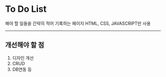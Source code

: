 
# To Do List
해야 할 일들을 간략히 적어 기록하는 페이지
HTML, CSS, JAVASCRIPT만 사용
<hr>

## 개선해야 할 점
1. 디자인 개선
2. CRUD
3. DB연동 등
